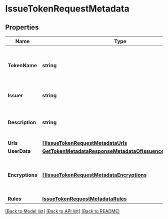 # IssueTokenRequestMetadata

## Properties
Name | Type | Description | Notes
------------ | ------------- | ------------- | -------------
**TokenName** | **string** | Token Symbol it will be identified by (ex. NIBBL) | [optional] 
**Issuer** | **string** | Name of token issuer | [optional] 
**Description** | **string** | Long name or description of token (ex. Nibble) | [optional] 
**Urls** | [**[]IssueTokenRequestMetadataUrls**](issueTokenRequest_metadata_urls.md) |  | [optional] 
**UserData** | [**GetTokenMetadataResponseMetadataOfIssuenceDataUserData**](getTokenMetadataResponse_metadataOfIssuence_data_userData.md) |  | [optional] 
**Encryptions** | [**[]IssueTokenRequestMetadataEncryptions**](issueTokenRequest_metadata_encryptions.md) | Array of encryption instruction objects for encrypting userData | [optional] 
**Rules** | [**IssueTokenRequestMetadataRules**](issueTokenRequest_metadata_rules.md) |  | [optional] 

[[Back to Model list]](../README.md#documentation-for-models) [[Back to API list]](../README.md#documentation-for-api-endpoints) [[Back to README]](../README.md)


